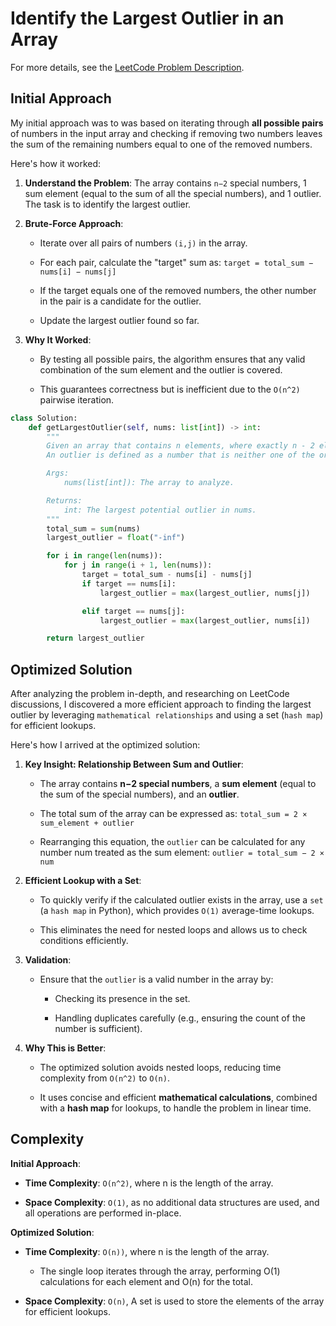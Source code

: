 # Identify the Largest Outlier in an Array

For more details, see the [LeetCode Problem Description](https://leetcode.com/problems/identify-the-largest-outlier-in-an-array/description/).

## Initial Approach

My initial approach was to was based on iterating through **all possible pairs** of numbers in the input array and checking if removing two numbers leaves the sum of the remaining numbers equal to one of the removed numbers.

Here's how it worked:

1. **Understand the Problem**: The array contains `n−2` special numbers, 1 sum element (equal to the sum of all the special numbers), and 1 outlier. The task is to identify the largest outlier.

1. **Brute-Force Approach**:

   - Iterate over all pairs of numbers `(i,j)` in the array.

   - For each pair, calculate the "target" sum as: `target = total_sum − nums[i] − nums[j]`

   - If the target equals one of the removed numbers, the other number in the pair is a candidate for the outlier.

   - Update the largest outlier found so far.

1. **Why It Worked**:

   - By testing all possible pairs, the algorithm ensures that any valid combination of the sum element and the outlier is covered.

   - This guarantees correctness but is inefficient due to the `O(n^2)` pairwise iteration.

```Python
class Solution:
    def getLargestOutlier(self, nums: list[int]) -> int:
        """
        Given an array that contains n elements, where exactly n - 2 elements are special numbers. One of the remaining two elements is the sum of these special numbers, and the other is an outlier.
        An outlier is defined as a number that is neither one of the original special numbers nor the element representing the sum of those numbers.

        Args:
            nums(list[int]): The array to analyze.

        Returns:
            int: The largest potential outlier in nums.
        """
        total_sum = sum(nums)
        largest_outlier = float("-inf")

        for i in range(len(nums)):
            for j in range(i + 1, len(nums)):
                target = total_sum - nums[i] - nums[j]
                if target == nums[i]:
                    largest_outlier = max(largest_outlier, nums[j])

                elif target == nums[j]:
                    largest_outlier = max(largest_outlier, nums[i])

        return largest_outlier

```

## Optimized Solution

After analyzing the problem in-depth, and researching on LeetCode discussions, I discovered a more efficient approach to finding the largest outlier by leveraging `mathematical relationships` and using a set (`hash map`) for efficient lookups.

Here's how I arrived at the optimized solution:

1. **Key Insight: Relationship Between Sum and Outlier**:

   - The array contains **n−2 special numbers**, a **sum element** (equal to the sum of the special numbers), and an **outlier**.

   - The total sum of the array can be expressed as: `total_sum = 2 × sum_element + outlier`

   - Rearranging this equation, the `outlier` can be calculated for any number num treated as the sum element: `outlier = total_sum − 2 × num`

1. **Efficient Lookup with a Set**:

   - To quickly verify if the calculated outlier exists in the array, use a `set` (a `hash map` in Python), which provides `O(1)` average-time lookups.

   - This eliminates the need for nested loops and allows us to check conditions efficiently.

1. **Validation**:

   - Ensure that the `outlier` is a valid number in the array by:

     - Checking its presence in the set.

     - Handling duplicates carefully (e.g., ensuring the count of the number is sufficient).

1. **Why This is Better**:

   - The optimized solution avoids nested loops, reducing time complexity from `O(n^2)` to `O(n)`.

   - It uses concise and efficient **mathematical calculations**, combined with a **hash map** for lookups, to handle the problem in linear time.

## Complexity

**Initial Approach**:

- **Time Complexity**: `O(n^2)`, where n is the length of the array.

- **Space Complexity**: `O(1)`, as no additional data structures are used, and all operations are performed in-place.

**Optimized Solution**:

- **Time Complexity**: `O(n))`, where n is the length of the array.

  - The single loop iterates through the array, performing O(1) calculations for each element and O(n) for the total.

- **Space Complexity**: `O(n)`, A set is used to store the elements of the array for efficient lookups.
